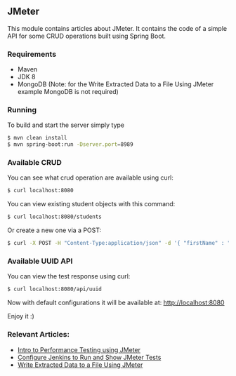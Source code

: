 ## JMeter

This module contains articles about JMeter.
It contains the code of a simple API for some CRUD operations built using Spring Boot.

### Requirements

- Maven
- JDK 8
- MongoDB (Note: for the Write Extracted Data to a File Using JMeter example MongoDB is not required)

### Running

To build and start the server simply type

```bash
$ mvn clean install
$ mvn spring-boot:run -Dserver.port=8989
```

### Available CRUD

You can see what crud operation are available using curl:

```bash
$ curl localhost:8080
```
You can view existing student objects with this command:

```bash
$ curl localhost:8080/students
```
Or create a new one via a POST:

```bash
$ curl -X POST -H "Content-Type:application/json" -d '{ "firstName" : "Dassi", "lastName" : "Orleando", "phoneNumber": "+237 545454545", "email": "mymail@yahoo.fr" }' localhost:8080/students
```

### Available UUID API

You can view the test response using curl:

```bash
$ curl localhost:8080/api/uuid
```

Now with default configurations it will be available at: [http://localhost:8080](http://localhost:8080)

Enjoy it :)

### Relevant Articles:

- [Intro to Performance Testing using JMeter](https://www.baeldung.com/jmeter)
- [Configure Jenkins to Run and Show JMeter Tests](https://www.baeldung.com/ops/jenkins-and-jmeter)
- [Write Extracted Data to a File Using JMeter](https://www.baeldung.com/jmeter-write-to-file)
